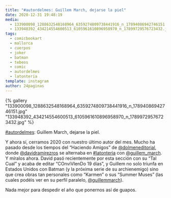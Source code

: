 ```yaml
---
title: "#autordelmes: Guillem March, dejarse la piel"
date: 2020-12-31 19:48:19
media: 
  - 133900098_1288632548168964_6359274809738441916_n_17894086942746151.jpg
  - 133948392_434214554600513_6105961610896958970_n_17899729576723432.jpg
tags: 
  - comicbookart
  - mallorca
  - cuerpos
  - joker
  - batman
  - tebeos
  - comic
  - autordelmes
  - latonteria
template: instagram
author: 24paginas
---
```


{% gallery "133900098_1288632548168964_6359274809738441916_n_17894086942746151.jpg" "133948392_434214554600513_6105961610896958970_n_17899729576723432.jpg" %}

[#autordelmes](/etiquetas/autordelmes): Guillem March, dejarse la piel.

Y ahora sí, cerramos 2020 con nuestro último autor del mes. Mucho ha pasado desde los tiempos del “Haciendo Amigos” de [@dolmeneditorial](https://instagram.com/dolmeneditorial), donde [@davidramirezros](https://instagram.com/davidramirezros) se alternaba en [#latonteria](/etiquetas/latonteria) con [@guillem_march](https://instagram.com/guillem_march). Y míralos ahora. David pasó recientemente por esta sección con su “Tal Cual” y acaba de editar “COnviVIenDo 19 días”, y Guillem no solo triunfa en Estados Unidos con Batman (y la próxima serie de su archienemigo) sino que crea obras tan personales como “Karmen” o sus “Summer Muses” (las cuales podéis ver en su perfil paralelo, [@guillemmarch](https://instagram.com/guillemmarch)).

Nada mejor para despedir el año que ponernos así de guapos.
